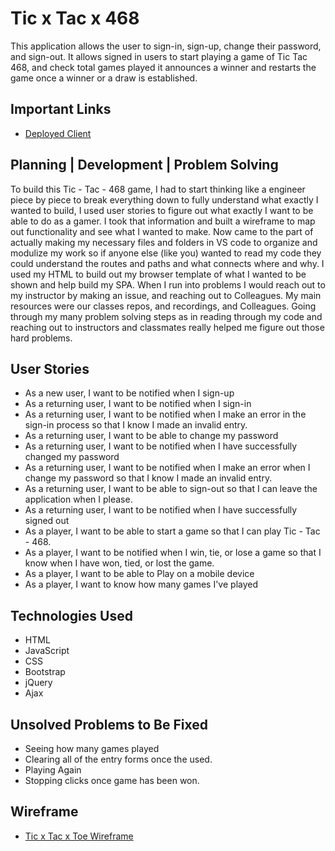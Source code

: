 # Tic x Tac x 468
This application allows the user to sign-in, sign-up, change their password, and sign-out. It allows signed in users to start playing a game of Tic Tac 468, and check  total games played it announces a winner and restarts the game once a winner or a draw is established. 



## Important Links
- [Deployed Client](https://bahmbies.github.io/Tic-TAC-2.0/)


## Planning | Development | Problem Solving 
To build this Tic - Tac - 468 game, I had to start thinking like a engineer piece by piece to break everything down to fully understand what exactly I wanted to build, I used user stories to figure out what exactly I want to be able to do as a gamer. I took that information and built a wireframe to map out functionality and see what I wanted to make.
Now came to the part of actually making my necessary files and folders in VS code to organize and modulize my work so if anyone else (like you) wanted to read my code they could understand the routes and paths and what connects where and why. I used my HTML to build out my browser template of what I wanted to be shown and help build my SPA. When I run into problems I would reach out to my instructor by making an issue, and reaching out to Colleagues. My main resources were our classes repos, and recordings, and Colleagues. Going through my many problem solving steps as in reading through my code and reaching out to instructors and classmates really helped me figure out those hard problems. 


## User Stories

- As a new user, I want to be notified when I sign-up 
- As a returning user, I want to be notified when I sign-in 
- As a returning user, I want to be notified when I make an error in the sign-in process so that I know I made an invalid entry.
- As a returning user, I want to be able to change my password 
- As a returning user, I want to be notified when I have successfully changed my password 
- As a returning user, I want to be notified when I make an error when I change my password so that I know I made an invalid entry.
- As a returning user, I want to be able to sign-out so that I can leave the application when I please.
- As a returning user, I want to be notified when I have successfully signed out 
- As a player, I want to be able to start a  game so that I can play Tic - Tac - 468.
- As a player, I want to be notified when I win, tie, or lose a game so that I know when I have won, tied, or lost the game.
- As a player, I want to be able to Play on a mobile device 
- As a player, I want to know how many games I've played 

## Technologies Used

- HTML
- JavaScript
- CSS
- Bootstrap
- jQuery
- Ajax


## Unsolved Problems to Be Fixed

- Seeing how many games played 
- Clearing all of the entry forms once the used.
- Playing Again
- Stopping clicks once game has been won.

## Wireframe 

- [Tic x Tac x Toe Wireframe](https://imgur.com/a/4mVY9jM)